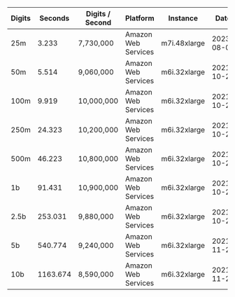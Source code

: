 | Digits | Seconds | Digits / Second | Platform | Instance | Date | Files |
| ------ | ------- | --------------- | -------- | -------- | ---- | ----- |
| 25m | 3.233 | 7,730,000 | Amazon Web Services | m7i.48xlarge | 2023-08-06 | [cfg](../Amazon%20Web%20Services/m7i.48xlarge/ArcCoth%28GoldenRatio%29%20%5BLog-Formula%5D/ArcCoth%28GoldenRatio%29%20-%2020230806-122158.cfg) [out](../Amazon%20Web%20Services/m7i.48xlarge/ArcCoth%28GoldenRatio%29%20%5BLog-Formula%5D/ArcCoth%28GoldenRatio%29%20-%2020230806-122158.out) [txt](../Amazon%20Web%20Services/m7i.48xlarge/ArcCoth%28GoldenRatio%29%20%5BLog-Formula%5D/ArcCoth%28GoldenRatio%29%20-%2020230806-122158.txt) |
| 50m | 5.514 | 9,060,000 | Amazon Web Services | m6i.32xlarge | 2021-10-29 | [cfg](../Amazon%20Web%20Services/m6i.32xlarge/ArcCoth%28GoldenRatio%29%20%5BLog-Formula%5D/ArcCoth%28GoldenRatio%29%20-%2020211029-164145.cfg) [out](../Amazon%20Web%20Services/m6i.32xlarge/ArcCoth%28GoldenRatio%29%20%5BLog-Formula%5D/ArcCoth%28GoldenRatio%29%20-%2020211029-164145.out) [txt](../Amazon%20Web%20Services/m6i.32xlarge/ArcCoth%28GoldenRatio%29%20%5BLog-Formula%5D/ArcCoth%28GoldenRatio%29%20-%2020211029-164145.txt) |
| 100m | 9.919 | 10,000,000 | Amazon Web Services | m6i.32xlarge | 2021-10-29 | [cfg](../Amazon%20Web%20Services/m6i.32xlarge/ArcCoth%28GoldenRatio%29%20%5BLog-Formula%5D/ArcCoth%28GoldenRatio%29%20-%2020211029-164220.cfg) [out](../Amazon%20Web%20Services/m6i.32xlarge/ArcCoth%28GoldenRatio%29%20%5BLog-Formula%5D/ArcCoth%28GoldenRatio%29%20-%2020211029-164220.out) [txt](../Amazon%20Web%20Services/m6i.32xlarge/ArcCoth%28GoldenRatio%29%20%5BLog-Formula%5D/ArcCoth%28GoldenRatio%29%20-%2020211029-164220.txt) |
| 250m | 24.323 | 10,200,000 | Amazon Web Services | m6i.32xlarge | 2021-10-29 | [cfg](../Amazon%20Web%20Services/m6i.32xlarge/ArcCoth%28GoldenRatio%29%20%5BLog-Formula%5D/ArcCoth%28GoldenRatio%29%20-%2020211029-164247.cfg) [out](../Amazon%20Web%20Services/m6i.32xlarge/ArcCoth%28GoldenRatio%29%20%5BLog-Formula%5D/ArcCoth%28GoldenRatio%29%20-%2020211029-164247.out) [txt](../Amazon%20Web%20Services/m6i.32xlarge/ArcCoth%28GoldenRatio%29%20%5BLog-Formula%5D/ArcCoth%28GoldenRatio%29%20-%2020211029-164247.txt) |
| 500m | 46.223 | 10,800,000 | Amazon Web Services | m6i.32xlarge | 2021-10-29 | [cfg](../Amazon%20Web%20Services/m6i.32xlarge/ArcCoth%28GoldenRatio%29%20%5BLog-Formula%5D/ArcCoth%28GoldenRatio%29%20-%2020211029-180326.cfg) [out](../Amazon%20Web%20Services/m6i.32xlarge/ArcCoth%28GoldenRatio%29%20%5BLog-Formula%5D/ArcCoth%28GoldenRatio%29%20-%2020211029-180326.out) [txt](../Amazon%20Web%20Services/m6i.32xlarge/ArcCoth%28GoldenRatio%29%20%5BLog-Formula%5D/ArcCoth%28GoldenRatio%29%20-%2020211029-180326.txt) |
| 1b | 91.431 | 10,900,000 | Amazon Web Services | m6i.32xlarge | 2021-10-29 | [cfg](../Amazon%20Web%20Services/m6i.32xlarge/ArcCoth%28GoldenRatio%29%20%5BLog-Formula%5D/ArcCoth%28GoldenRatio%29%20-%2020211029-180501.cfg) [out](../Amazon%20Web%20Services/m6i.32xlarge/ArcCoth%28GoldenRatio%29%20%5BLog-Formula%5D/ArcCoth%28GoldenRatio%29%20-%2020211029-180501.out) [txt](../Amazon%20Web%20Services/m6i.32xlarge/ArcCoth%28GoldenRatio%29%20%5BLog-Formula%5D/ArcCoth%28GoldenRatio%29%20-%2020211029-180501.txt) |
| 2.5b | 253.031 | 9,880,000 | Amazon Web Services | m6i.32xlarge | 2021-10-29 | [cfg](../Amazon%20Web%20Services/m6i.32xlarge/ArcCoth%28GoldenRatio%29%20%5BLog-Formula%5D/ArcCoth%28GoldenRatio%29%20-%2020211029-215128.cfg) [out](../Amazon%20Web%20Services/m6i.32xlarge/ArcCoth%28GoldenRatio%29%20%5BLog-Formula%5D/ArcCoth%28GoldenRatio%29%20-%2020211029-215128.out) [txt](../Amazon%20Web%20Services/m6i.32xlarge/ArcCoth%28GoldenRatio%29%20%5BLog-Formula%5D/ArcCoth%28GoldenRatio%29%20-%2020211029-215128.txt) |
| 5b | 540.774 | 9,240,000 | Amazon Web Services | m6i.32xlarge | 2021-11-28 | [cfg](../Amazon%20Web%20Services/m6i.32xlarge/ArcCoth%28GoldenRatio%29%20%5BLog-Formula%5D/ArcCoth%28GoldenRatio%29%20-%2020211128-121408.cfg) [out](../Amazon%20Web%20Services/m6i.32xlarge/ArcCoth%28GoldenRatio%29%20%5BLog-Formula%5D/ArcCoth%28GoldenRatio%29%20-%2020211128-121408.out) [txt](../Amazon%20Web%20Services/m6i.32xlarge/ArcCoth%28GoldenRatio%29%20%5BLog-Formula%5D/ArcCoth%28GoldenRatio%29%20-%2020211128-121408.txt) |
| 10b | 1163.674 | 8,590,000 | Amazon Web Services | m6i.32xlarge | 2021-11-28 | [cfg](../Amazon%20Web%20Services/m6i.32xlarge/ArcCoth%28GoldenRatio%29%20%5BLog-Formula%5D/ArcCoth%28GoldenRatio%29%20-%2020211128-200902.cfg) [out](../Amazon%20Web%20Services/m6i.32xlarge/ArcCoth%28GoldenRatio%29%20%5BLog-Formula%5D/ArcCoth%28GoldenRatio%29%20-%2020211128-200902.out) [txt](../Amazon%20Web%20Services/m6i.32xlarge/ArcCoth%28GoldenRatio%29%20%5BLog-Formula%5D/ArcCoth%28GoldenRatio%29%20-%2020211128-200902.txt) |
